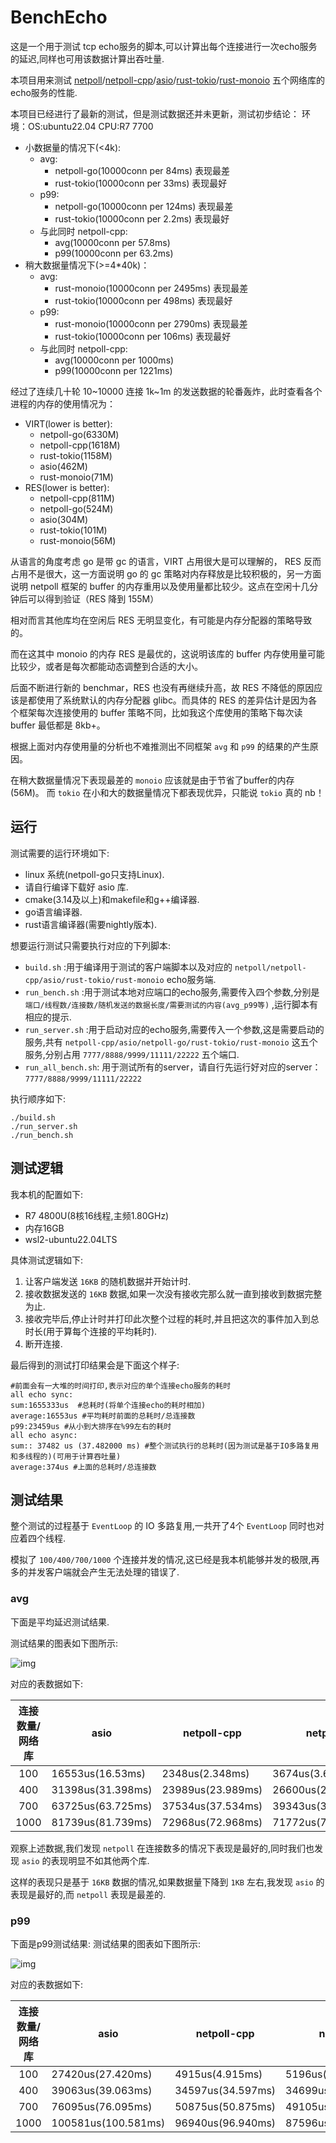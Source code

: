# BenchEcho

这是一个用于测试 tcp echo服务的脚本,可以计算出每个连接进行一次echo服务的延迟,同样也可用该数据计算出吞吐量.

本项目用来测试 [netpoll](https://www.cloudwego.io/zh/docs/netpoll/)/[netpoll-cpp](https://github.com/ACking-you/netpoll-cpp)/[asio](https://www.boost.org/doc/libs/1_82_0/doc/html/boost_asio.html)/[rust-tokio](https://docs.rs/tokio/latest/tokio/)/[rust-monoio](https://docs.rs/monoio/latest/monoio/) 五个网络库的echo服务的性能.

本项目已经进行了最新的测试，但是测试数据还并未更新，测试初步结论：
环境：OS:ubuntu22.04 CPU:R7 7700
- 小数据量的情况下(<4k): 
  - avg:
    - netpoll-go(10000conn per 84ms) 表现最差 
    - rust-tokio(10000conn per 33ms) 表现最好
  - p99:
    - netpoll-go(10000conn per 124ms) 表现最差 
    - rust-tokio(10000conn per 2.2ms) 表现最好
  - 与此同时 netpoll-cpp:
    - avg(10000conn per 57.8ms) 
    - p99(10000conn per 63.2ms)
- 稍大数据量情况下(>=4*40k)：
  - avg:
    - rust-monoio(10000conn per 2495ms) 表现最差
    - rust-tokio(10000conn per 498ms) 表现最好
  - p99:
    - rust-monoio(10000conn per 2790ms) 表现最差
    - rust-tokio(10000conn per 106ms) 表现最好
  - 与此同时 netpoll-cpp:
    - avg(10000conn per 1000ms) 
    - p99(10000conn per 1221ms)

经过了连续几十轮 10~10000 连接 1k~1m 的发送数据的轮番轰炸，此时查看各个进程的内存的使用情况为：
- VIRT(lower is better):
  - netpoll-go(6330M)
  - netpoll-cpp(1618M)
  - rust-tokio(1158M)
  - asio(462M) 
  - rust-monoio(71M)
- RES(lower is better): 
  - netpoll-cpp(811M) 
  - netpoll-go(524M) 
  - asio(304M) 
  - rust-tokio(101M) 
  - rust-monoio(56M)

从语言的角度考虑 go 是带 gc 的语言，VIRT 占用很大是可以理解的， RES 反而占用不是很大，这一方面说明 go 的 gc 策略对内存释放是比较积极的，另一方面说明 netpoll 框架的 buffer 的内存重用以及使用量都比较少。这点在空闲十几分钟后可以得到验证（RES 降到 155M）

相对而言其他库均在空闲后 RES 无明显变化，有可能是内存分配器的策略导致的。

而在这其中 monoio 的内存 RES 是最优的，这说明该库的 buffer 内存使用量可能比较少，或者是每次都能动态调整到合适的大小。

后面不断进行新的 benchmar，RES 也没有再继续升高，故 RES 不降低的原因应该是都使用了系统默认的内存分配器 glibc。而具体的 RES 的差异估计是因为各个框架每次连接使用的 buffer 策略不同，比如我这个库使用的策略下每次读 buffer 最低都是 8kb+。

根据上面对内存使用量的分析也不难推测出不同框架 `avg` 和 `p99` 的结果的产生原因。

在稍大数据量情况下表现最差的 `monoio` 应该就是由于节省了buffer的内存(56M)。
而 `tokio` 在小和大的数据量情况下都表现优异，只能说 `tokio` 真的 nb！
## 运行

测试需要的运行环境如下:

* linux 系统(netpoll-go只支持Linux).
* 请自行编译下载好 asio 库.
* cmake(3.14及以上)和makefile和g++编译器.
* go语言编译器.
* rust语言编译器(需要nightly版本).

想要运行测试只需要执行对应的下列脚本:

* `build.sh` :用于编译用于测试的客户端脚本以及对应的 `netpoll/netpoll-cpp/asio/rust-tokio/rust-monoio` echo服务端.
* `run_bench.sh` :用于测试本地对应端口的echo服务,需要传入四个参数,分别是 `端口/线程数/连接数/随机发送的数据长度/需要测试的内容(avg_p99等)` ,运行脚本有相应的提示.
* `run_server.sh` :用于启动对应的echo服务,需要传入一个参数,这是需要启动的服务,共有 `netpoll-cpp/asio/netpoll-go/rust-tokio/rust-monoio` 这五个服务,分别占用 `7777/8888/9999/11111/22222` 五个端口.
* `run_all_bench.sh`: 用于测试所有的server，请自行先运行好对应的server：`7777/8888/9999/11111/22222`

执行顺序如下:

```shell
./build.sh
./run_server.sh
./run_bench.sh
```

## 测试逻辑

我本机的配置如下:

* R7 4800U(8核16线程,主频1.80GHz)
* 内存16GB
* wsl2-ubuntu22.04LTS

具体测试逻辑如下:

1. 让客户端发送 `16KB` 的随机数据并开始计时.
2. 接收数据发送的 `16KB` 数据,如果一次没有接收完那么就一直到接收到数据完整为止.
3. 接收完毕后,停止计时并打印此次整个过程的耗时,并且把这次的事件加入到总时长(用于算每个连接的平均耗时).
4. 断开连接.

最后得到的测试打印结果会是下面这个样子:

```
#前面会有一大堆的时间打印,表示对应的单个连接echo服务的耗时
all echo sync:
sum:1655333us  #总耗时(将单个连接echo的耗时相加)
average:16553us #平均耗时前面的总耗时/总连接数
p99:23459us #从小到大排序在%99左右的耗时
all echo async:
sum:: 37482 us (37.482000 ms) #整个测试执行的总耗时(因为测试是基于IO多路复用和多线程的)(可用于计算吞吐量)
average:374us #上面的总耗时/总连接数
```



## 测试结果

整个测试的过程基于 `EventLoop` 的 IO 多路复用,一共开了4个 `EventLoop` 同时也对应着四个线程.

模拟了 `100/400/700/1000` 个连接并发的情况,这已经是我本机能够并发的极限,再多的并发客户端就会产生无法处理的错误了.

### avg

下面是平均延迟测试结果.

测试结果的图表如下图所示:

![img](.github/img/avg.png)

对应的表数据如下:

| 连接数量/网络库 | asio              | netpoll-cpp       | netpoll           |
|:--------:|-------------------|-------------------|-------------------|
|   100    | 16553us(16.53ms)  | 2348us(2.348ms)   | 3674us(3.674ms)   |
|   400    | 31398us(31.398ms) | 23989us(23.989ms) | 26600us(26.600ms) |
|   700    | 63725us(63.725ms) | 37534us(37.534ms) | 39343us(39.343ms) |
|   1000   | 81739us(81.739ms) | 72968us(72.968ms) | 71772us(71.772ms) |

观察上述数据,我们发现 `netpoll` 在连接数多的情况下表现是最好的,同时我们也发现 `asio` 的表现明显不如其他两个库.

这样的表现只是基于 `16KB` 数据的情况,如果数据量下降到 `1KB` 左右,我发现 `asio` 的表现是最好的,而 `netpoll` 表现是最差的.



### p99

下面是p99测试结果:
测试结果的图表如下图所示:

![img](.github/img/p99.png)

对应的表数据如下:

| 连接数量/网络库 | asio                | netpoll-cpp       | netpoll           |
|:--------:|---------------------|-------------------|-------------------|
|   100    | 27420us(27.420ms)   | 4915us(4.915ms)   | 5196us(5.196ms)   |
|   400    | 39063us(39.063ms)   | 34597us(34.597ms) | 34699us(34.699ms) |
|   700    | 76095us(76.095ms)   | 50875us(50.875ms) | 49105us(49.105ms) |
|   1000   | 100581us(100.581ms) | 96940us(96.940ms) | 87596us(87.596ms) |

